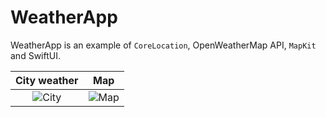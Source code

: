 # WeatherApp

WeatherApp is an example of ``CoreLocation``, OpenWeatherMap API, ``MapKit`` and SwiftUI.

| City weather | Map |
| :---: |  :---: |
| ![City](https://en.proft.me/media/ios/ios_weather_home.jpg) | ![Map](https://en.proft.me/media/ios/ios_weather_map.jpg) |
